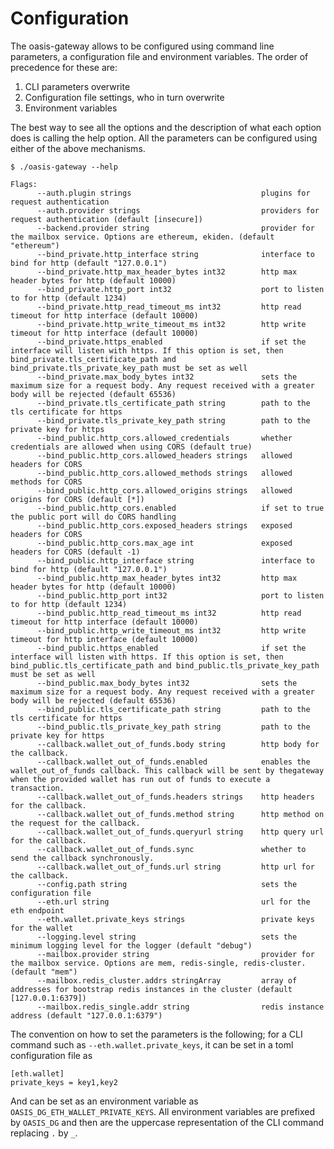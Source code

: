 # Configuration
The oasis-gateway allows to be configured using command line parameters,
a configuration file and environment variables. The order of precedence for
these are:
 1. CLI parameters overwrite
 1. Configuration file settings, who in turn overwrite
 1. Environment variables

The best way to see all the options and the description of what each option does
is calling the help option. All the parameters can be configured using either of
the above mechanisms.

```
$ ./oasis-gateway --help

Flags:
      --auth.plugin strings                             plugins for request authentication
      --auth.provider strings                           providers for request authentication (default [insecure])
      --backend.provider string                         provider for the mailbox service. Options are ethereum, ekiden. (default "ethereum")
      --bind_private.http_interface string              interface to bind for http (default "127.0.0.1")
      --bind_private.http_max_header_bytes int32        http max header bytes for http (default 10000)
      --bind_private.http_port int32                    port to listen to for http (default 1234)
      --bind_private.http_read_timeout_ms int32         http read timeout for http interface (default 10000)
      --bind_private.http_write_timeout_ms int32        http write timeout for http interface (default 10000)
      --bind_private.https_enabled                      if set the interface will listen with https. If this option is set, then bind_private.tls_certificate_path and bind_private.tls_private_key_path must be set as well
      --bind_private.max_body_bytes int32               sets the maximum size for a request body. Any request received with a greater body will be rejected (default 65536)
      --bind_private.tls_certificate_path string        path to the tls certificate for https
      --bind_private.tls_private_key_path string        path to the private key for https
      --bind_public.http_cors.allowed_credentials       whether credentials are allowed when using CORS (default true)
      --bind_public.http_cors.allowed_headers strings   allowed headers for CORS
      --bind_public.http_cors.allowed_methods strings   allowed methods for CORS
      --bind_public.http_cors.allowed_origins strings   allowed origins for CORS (default [*])
      --bind_public.http_cors.enabled                   if set to true the public port will do CORS handling
      --bind_public.http_cors.exposed_headers strings   exposed headers for CORS
      --bind_public.http_cors.max_age int               exposed headers for CORS (default -1)
      --bind_public.http_interface string               interface to bind for http (default "127.0.0.1")
      --bind_public.http_max_header_bytes int32         http max header bytes for http (default 10000)
      --bind_public.http_port int32                     port to listen to for http (default 1234)
      --bind_public.http_read_timeout_ms int32          http read timeout for http interface (default 10000)
      --bind_public.http_write_timeout_ms int32         http write timeout for http interface (default 10000)
      --bind_public.https_enabled                       if set the interface will listen with https. If this option is set, then bind_public.tls_certificate_path and bind_public.tls_private_key_path must be set as well
      --bind_public.max_body_bytes int32                sets the maximum size for a request body. Any request received with a greater body will be rejected (default 65536)
      --bind_public.tls_certificate_path string         path to the tls certificate for https
      --bind_public.tls_private_key_path string         path to the private key for https
      --callback.wallet_out_of_funds.body string        http body for the callback.
      --callback.wallet_out_of_funds.enabled            enables the wallet_out_of_funds callback. This callback will be sent by thegateway when the provided wallet has run out of funds to execute a transaction.
      --callback.wallet_out_of_funds.headers strings    http headers for the callback.
      --callback.wallet_out_of_funds.method string      http method on the request for the callback.
      --callback.wallet_out_of_funds.queryurl string    http query url for the callback.
      --callback.wallet_out_of_funds.sync               whether to send the callback synchronously.
      --callback.wallet_out_of_funds.url string         http url for the callback.
      --config.path string                              sets the configuration file
      --eth.url string                                  url for the eth endpoint
      --eth.wallet.private_keys strings                 private keys for the wallet
      --logging.level string                            sets the minimum logging level for the logger (default "debug")
      --mailbox.provider string                         provider for the mailbox service. Options are mem, redis-single, redis-cluster. (default "mem")
      --mailbox.redis_cluster.addrs stringArray         array of addresses for bootstrap redis instances in the cluster (default [127.0.0.1:6379])
      --mailbox.redis_single.addr string                redis instance address (default "127.0.0.1:6379")
```

The convention on how to set the parameters is the following; for a CLI command
such as `--eth.wallet.private_keys`, it can be set in a toml configuration file
as 

```
[eth.wallet]
private_keys = key1,key2
```

And can be set as an environment variable as `OASIS_DG_ETH_WALLET_PRIVATE_KEYS`.
All environment variables are prefixed by `OASIS_DG` and then are the uppercase
representation of the CLI command replacing `.` by `_`.
